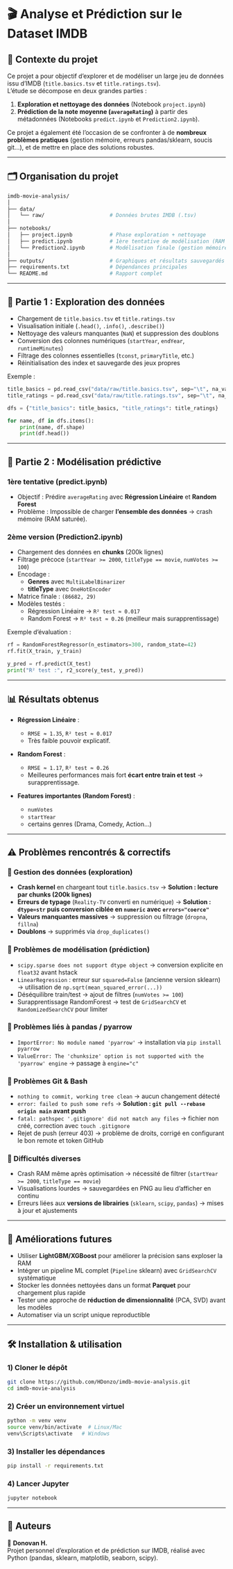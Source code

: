 # 🎬 Analyse et Prédiction sur le Dataset IMDB

## 📌 Contexte du projet

Ce projet a pour objectif d’explorer et de modéliser un large jeu de données issu d’IMDB (`title.basics.tsv` et `title.ratings.tsv`).  
L’étude se décompose en deux grandes parties :  

1. **Exploration et nettoyage des données** (Notebook `project.ipynb`)  
2. **Prédiction de la note moyenne (`averageRating`)** à partir des métadonnées (Notebooks `predict.ipynb` et `Prediction2.ipynb`).  

Ce projet a également été l’occasion de se confronter à de **nombreux problèmes pratiques** (gestion mémoire, erreurs pandas/sklearn, soucis git…), et de mettre en place des solutions robustes.


---

## 🗂 Organisation du projet

```bash
imdb-movie-analysis/
│
├── data/
│   └── raw/                     # Données brutes IMDB (.tsv)
│
├── notebooks/
│   ├── project.ipynb            # Phase exploration + nettoyage
│   ├── predict.ipynb            # 1ère tentative de modélisation (RAM limitée)
│   └── Prediction2.ipynb        # Modélisation finale (gestion mémoire optimisée)
│
├── outputs/                     # Graphiques et résultats sauvegardés
├── requirements.txt             # Dépendances principales
└── README.md                    # Rapport complet
```

---

## 🔎 Partie 1 : Exploration des données

- Chargement de `title.basics.tsv` et `title.ratings.tsv`
- Visualisation initiale (`.head()`, `.info()`, `.describe()`)
- Nettoyage des valeurs manquantes (`NaN`) et suppression des doublons
- Conversion des colonnes numériques (`startYear`, `endYear`, `runtimeMinutes`)
- Filtrage des colonnes essentielles (`tconst`, `primaryTitle`, etc.)
- Réinitialisation des index et sauvegarde des jeux propres

Exemple :  

```python
title_basics = pd.read_csv("data/raw/title.basics.tsv", sep="\t", na_values="\N")
title_ratings = pd.read_csv("data/raw/title.ratings.tsv", sep="\t", na_values="\N")

dfs = {"title_basics": title_basics, "title_ratings": title_ratings}

for name, df in dfs.items():
    print(name, df.shape)
    print(df.head())
```

---

## 🤖 Partie 2 : Modélisation prédictive

### 1ère tentative (predict.ipynb)
- Objectif : Prédire `averageRating` avec **Régression Linéaire** et **Random Forest**  
- Problème : Impossible de charger **l’ensemble des données** → crash mémoire (RAM saturée).  

### 2ème version (Prediction2.ipynb)
- Chargement des données en **chunks** (200k lignes)
- Filtrage précoce (`startYear >= 2000`, `titleType == movie`, `numVotes >= 100`)
- Encodage :
  - **Genres** avec `MultiLabelBinarizer`
  - **titleType** avec `OneHotEncoder`
- Matrice finale : `(86682, 29)`  
- Modèles testés :
  - Régression Linéaire → `R² test ≈ 0.017`
  - Random Forest → `R² test ≈ 0.26` (meilleur mais surapprentissage)

Exemple d’évaluation :  

```python
rf = RandomForestRegressor(n_estimators=300, random_state=42)
rf.fit(X_train, y_train)

y_pred = rf.predict(X_test)
print("R² test :", r2_score(y_test, y_pred))
```

---

## 📊 Résultats obtenus

- **Régression Linéaire** :  
  - `RMSE ≈ 1.35`, `R² test ≈ 0.017`  
  - Très faible pouvoir explicatif.

- **Random Forest** :  
  - `RMSE ≈ 1.17`, `R² test ≈ 0.26`  
  - Meilleures performances mais fort **écart entre train et test** → surapprentissage.

- **Features importantes (Random Forest)** :  
  - `numVotes`
  - `startYear`
  - certains genres (Drama, Comedy, Action…)

---

## ⚠️ Problèmes rencontrés & correctifs

### 🔹 Gestion des données (exploration)
- **Crash kernel** en chargeant tout `title.basics.tsv` → **Solution : lecture par chunks (200k lignes)**  
- **Erreurs de typage** (`Reality-TV` converti en numérique) → **Solution : `dtype=str` puis conversion ciblée en `numeric` avec `errors="coerce"`**  
- **Valeurs manquantes massives** → suppression ou filtrage (`dropna`, `fillna`)  
- **Doublons** → supprimés via `drop_duplicates()`

### 🔹 Problèmes de modélisation (prédiction)
- `scipy.sparse does not support dtype object` → conversion explicite en `float32` avant hstack  
- `LinearRegression` : erreur sur `squared=False` (ancienne version sklearn) → utilisation de `np.sqrt(mean_squared_error(...))`  
- Déséquilibre train/test → ajout de filtres (`numVotes >= 100`)  
- Surapprentissage RandomForest → test de `GridSearchCV` et `RandomizedSearchCV` pour limiter

### 🔹 Problèmes liés à pandas / pyarrow
- `ImportError: No module named 'pyarrow'` → installation via `pip install pyarrow`  
- `ValueError: The 'chunksize' option is not supported with the 'pyarrow' engine` → passage à `engine="c"`

### 🔹 Problèmes Git & Bash
- `nothing to commit, working tree clean` → aucun changement détecté  
- `error: failed to push some refs` → **Solution : `git pull --rebase origin main` avant push**  
- `fatal: pathspec '.gitignore' did not match any files` → fichier non créé, correction avec `touch .gitignore`  
- Rejet de push (erreur 403) → problème de droits, corrigé en configurant le bon remote et token GitHub

### 🔹 Difficultés diverses
- Crash RAM même après optimisation → nécessité de filtrer (`startYear >= 2000`, `titleType == movie`)  
- Visualisations lourdes → sauvegardées en PNG au lieu d’afficher en continu  
- Erreurs liées aux **versions de librairies** (`sklearn`, `scipy`, `pandas`) → mises à jour et ajustements

---

## 🚀 Améliorations futures
- Utiliser **LightGBM/XGBoost** pour améliorer la précision sans exploser la RAM  
- Intégrer un pipeline ML complet (`Pipeline` sklearn) avec `GridSearchCV` systématique  
- Stocker les données nettoyées dans un format **Parquet** pour chargement plus rapide  
- Tester une approche de **réduction de dimensionnalité** (PCA, SVD) avant les modèles  
- Automatiser via un script unique reproductible

---

## 🛠️ Installation & utilisation

### 1) Cloner le dépôt
```bash
git clone https://github.com/HDonzo/imdb-movie-analysis.git
cd imdb-movie-analysis
```

### 2) Créer un environnement virtuel
```bash
python -m venv venv
source venv/bin/activate  # Linux/Mac
venv\Scripts\activate   # Windows
```

### 3) Installer les dépendances
```bash
pip install -r requirements.txt
```

### 4) Lancer Jupyter
```bash
jupyter notebook
```

---

## 📌 Auteurs

👤 **Donovan H.**  
Projet personnel d’exploration et de prédiction sur IMDB, réalisé avec Python (pandas, sklearn, matplotlib, seaborn, scipy).
